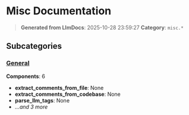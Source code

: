 # Misc Documentation

> **Generated from LlmDocs**: 2025-10-28 23:59:27
> **Category**: `misc.*`

## Subcategories

### [General](general.md)

**Components**: 6

- **extract_comments_from_file**: None
- **extract_comments_from_codebase**: None
- **parse_llm_tags**: None
- *...and 3 more*

